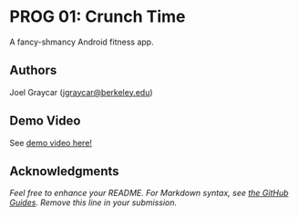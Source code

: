 # PROG 01: Crunch Time

A fancy-shmancy Android fitness app.

## Authors

Joel Graycar ([jgraycar@berkeley.edu](mailto:jgraycar@berkeley.edu))

## Demo Video

See [demo video here!](https://www.youtube.com/watch?v=ujodFcBntHg)

## Acknowledgments

*Feel free to enhance your README. For Markdown syntax, see [the GitHub Guides](https://guides.github.com/features/mastering-markdown/). Remove this line in your submission.*
